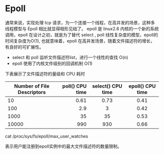 # Epoll

通常来说，实现处理 tcp 请求，为一个连接一个线程，在高并发的场景，这种多线程模型与 Epoll 相比就显得相形见绌了。 epoll 是 linux2.6 内核的一个新的系统调用，epoll 在设计之初，就是为了替代 select ,  poll 线性复杂度的模型，epoll的时间复杂度为O(1), 也就意味着，epoll 在高并发场景，随着文件描述符的增长，有良好的可扩展性。

- select 和 poll 监听文件描述符list，进行一个线性的查找 O(n)
- epoll 使用了内核文件级别的回调机制 O(1)

下表展示了文件描述符的量级和 CPU 耗时

| Number of File Descriptors | poll() CPU time   |  select() CPU time  | epoll() CPU time|
| --------   | -----:  | :----:  | :----:  |
| 10      | 0.61  |   0.73     | 0.41|
| 100        |  2.9   |   3   | 0.42 |
| 1000        |    35    |  35  | 0.53 |
| 10000      |    990    |  930 | 0.66 |


cat /proc/sys/fs/epoll/max_user_watches

表示用户能注册到epoll实例中的最大文件描述符的数量限制。


